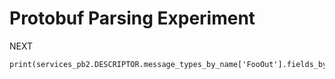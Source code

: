 # Protobuf Parsing Experiment

NEXT

```
print(services_pb2.DESCRIPTOR.message_types_by_name['FooOut'].fields_by_number[1].name)
```
